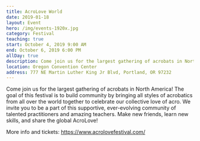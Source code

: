 ```yaml
---
title: AcroLove World
date: 2019-01-18
layout: Event
hero: /img/events-1920x.jpg
category: Festival
teaching: true
start: October 4, 2019 9:00 AM
end: October 6, 2019 6:00 PM
allDay: true
description: Come join us for the largest gathering of acrobats in North America.
location: Oregon Convention Center
address: 777 NE Martin Luther King Jr Blvd, Portland, OR 97232
---
```


Come join us for the largest gathering of acrobats in North America! The goal of this festival is to build community by bringing all styles of acrobatics from all over the world together to celebrate our collective love of acro. We invite you to be a part of this supportive, ever-evolving community of talented practitioners and amazing teachers. Make new friends, learn new skills, and share the global AcroLove!

More info and tickets:
https://www.acrolovefestival.com/
